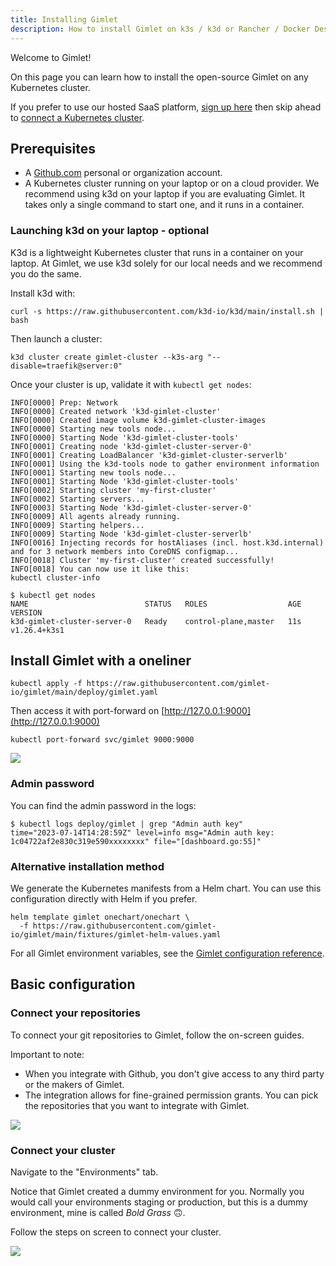 ```yaml
---
title: Installing Gimlet
description: How to install Gimlet on k3s / k3d or Rancher / Docker Desktop or Minikube or kind
---
```


Welcome to Gimlet!

On this page you can learn how to install the open-source Gimlet on any Kubernetes cluster.

If you prefer to use our hosted SaaS platform, [sign up here](https://gimlet.io/signup) then skip ahead to [connect a Kubernetes cluster](#connect-your-cluster).

## Prerequisites

- A [Github.com](https://github.com) personal or organization account.
- A Kubernetes cluster running on your laptop or on a cloud provider. We recommend using k3d on your laptop if you are evaluating Gimlet. It takes only a single command to start one, and it runs in a container.

### Launching k3d on your laptop - optional

K3d is a lightweight Kubernetes cluster that runs in a container on your laptop. At Gimlet, we use k3d solely for our local needs and we recommend you do the same.

Install k3d with:

```
curl -s https://raw.githubusercontent.com/k3d-io/k3d/main/install.sh | bash
```

Then launch a cluster:

```
k3d cluster create gimlet-cluster --k3s-arg "--disable=traefik@server:0"
```

Once your cluster is up, validate it with `kubectl get nodes`:

```
INFO[0000] Prep: Network
INFO[0000] Created network 'k3d-gimlet-cluster'
INFO[0000] Created image volume k3d-gimlet-cluster-images
INFO[0000] Starting new tools node...
INFO[0000] Starting Node 'k3d-gimlet-cluster-tools'
INFO[0001] Creating node 'k3d-gimlet-cluster-server-0'
INFO[0001] Creating LoadBalancer 'k3d-gimlet-cluster-serverlb'
INFO[0001] Using the k3d-tools node to gather environment information
INFO[0001] Starting new tools node...
INFO[0001] Starting Node 'k3d-gimlet-cluster-tools'
INFO[0002] Starting cluster 'my-first-cluster'
INFO[0002] Starting servers...
INFO[0003] Starting Node 'k3d-gimlet-cluster-server-0'
INFO[0009] All agents already running.
INFO[0009] Starting helpers...
INFO[0009] Starting Node 'k3d-gimlet-cluster-serverlb'
INFO[0016] Injecting records for hostAliases (incl. host.k3d.internal) and for 3 network members into CoreDNS configmap...
INFO[0018] Cluster 'my-first-cluster' created successfully!
INFO[0018] You can now use it like this:
kubectl cluster-info

$ kubectl get nodes
NAME                          STATUS   ROLES                  AGE   VERSION
k3d-gimlet-cluster-server-0   Ready    control-plane,master   11s   v1.26.4+k3s1
```

## Install Gimlet with a oneliner

```
kubectl apply -f https://raw.githubusercontent.com/gimlet-io/gimlet/main/deploy/gimlet.yaml
```

Then access it with port-forward on [http://127.0.0.1:9000](http://127.0.0.1:9000)

```
kubectl port-forward svc/gimlet 9000:9000
```

![](/admin-login.png)

### Admin password

You can find the admin password in the logs:

```
$ kubectl logs deploy/gimlet | grep "Admin auth key"
time="2023-07-14T14:28:59Z" level=info msg="Admin auth key: 1c04722af2e830c319e590xxxxxxxx" file="[dashboard.go:55]"
```

### Alternative installation method

We generate the Kubernetes manifests from a Helm chart. You can use this configuration directly with Helm if you prefer.

```
helm template gimlet onechart/onechart \
  -f https://raw.githubusercontent.com/gimlet-io/gimlet/main/fixtures/gimlet-helm-values.yaml
```

For all Gimlet environment variables, see the [Gimlet configuration reference](/docs/gimlet-configuration-reference).

## Basic configuration

### Connect your repositories

To connect your git repositories to Gimlet, follow the on-screen guides.

Important to note:

- When you integrate with Github, you don't give access to any third party or the makers of Gimlet.
- The integration allows for fine-grained permission grants. You can pick the repositories that you want to integrate with Gimlet.

![](/integrate.png)

### Connect your cluster

Navigate to the "Environments" tab.

Notice that Gimlet created a dummy environment for you. Normally you would call your environments staging or production, but this is a dummy environment, mine is called _Bold Grass_ 🙃.

Follow the steps on screen to connect your cluster.

![](/connect.png)
